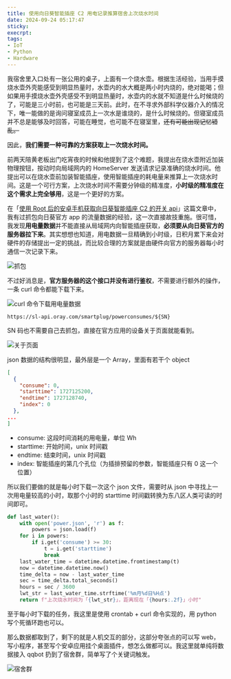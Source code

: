 ```yaml
---
title: 使用向日葵智能插座 C2 用电记录推算宿舍上次烧水时间
date: 2024-09-24 05:17:47
sticky:
execrpt:
tags:
- IoT
- Python
- Hardware
---
```


我宿舍里入口处有一张公用的桌子，上面有一个烧水壶。根据生活经验，当用手摸烧水壶外壳能感受到明显热量时，水壶内的水大概是两小时内烧的，绝对能喝；但如果用手摸烧水壶外壳感受不到明显热量时，水壶内的水就不知道是什么时候烧的了，可能是三小时前，也可能是三天前。此时，在不寻求外部科学仪器介入的情况下，唯一能做的是询问寝室成员上一次水是谁烧的，是什么时候烧的。但寝室成员并不总是能够及时回答，可能在睡觉，也可能不在寝室里，~~还有可能出现记忆错乱。~~

因此，**我们需要一种可靠的方案获取上一次烧水时间。**

前两天陪黄老板出门吃宵夜的时候和他提到了这个难题，我提出在烧水壶附近加装物理按钮，按动时向局域网内的 HomeServer 发送请求记录准确的烧水时间。他提出可以在烧水壶前加装智能插座，使用智能插座的耗电量来推算上一次烧水时间。这是一个可行方案，上次烧水时间不需要分钟级的精准度，**小时级的精准度在这个需求上完全够用**，这是一个更好的方案。

在「[使用 Root 后的安卓手机获取向日葵智能插座 C2 的开关 api](/2023/11/01/unveiling-sunflower-smart-adapter-api-intercepting-utilizing-api-android-packet-sniffing/)」这篇文章中，我有过抓包向日葵官方 app 的流量数据的经验，这一次直接故技重施。很可惜，我发现**用电量数据**并不能直接从局域网内向智能插座获取，**必须要从向日葵官方的服务器拉下来**。其实想想也知道，用电数据一旦精确到小时级，日积月累下来会对硬件的存储提出一定的挑战，而比较合理的方案就是由硬件向官方的服务器每小时通信一次记录下来。

![抓包](https://cdn.zhullyb.top/uploads/2024/09/24/bd6b0bdbab1da.webp)

不过好消息是，**官方服务器的这个接口并没有进行鉴权**，不需要进行额外的操作，一条 curl 命令都能下载下来。

![curl 命令下载用电量数据](https://cdn.zhullyb.top/uploads/2024/09/24/bf4ad72e00044.webp)

```shell
https://sl-api.oray.com/smartplug/powerconsumes/${SN}
```

SN 码也不需要自己去抓包，直接在官方应用的设备关于页面就能看到。

![关于页面](https://cdn.zhullyb.top/uploads/2024/09/24/edca671f53571.webp)

json 数据的结构很明显，最外层是一个 Array，里面有若干个 object

```json
[
  {
    "consume": 0,
    "starttime": 1727125200,
    "endtime": 1727128740,
    "index": 0
  },
...
]
```

- consume: 这段时间消耗的用电量，单位 Wh
- starttime: 开始时间，unix 时间戳
- endtime: 结束时间，unix 时间戳
- index: 智能插座的第几个孔位（为插排预留的参数，智能插座只有 0 这一个位置）

所以我们要做的就是每小时下载一次这个 json 文件，需要时从 json 中寻找上一次用电量较高的小时，取那个小时的 starttime 时间戳转换为东八区人类可读的时间即可。

```python
def last_water():
    with open('power.json', 'r') as f:
        powers = json.load(f)
    for i in powers:
        if i.get('consume') >= 30:
            t = i.get('starttime')
            break
    last_water_time = datetime.datetime.fromtimestamp(t)
    now = datetime.datetime.now()
    time_delta = now - last_water_time
    sec = time_delta.total_seconds()
    hours = sec / 3600
    lwt_str = last_water_time.strftime('%m月%d日%H点')
    return f"上次烧水时间为「{lwt_str}」，距离现在「{hours:.2f}」小时"
```

至于每小时下载的任务，我这里是使用 crontab + curl 命令实现的，用 python 写个死循环跑也可以。

那么数据都取到了，剩下的就是人机交互的部分，这部分夸张点的可以写 web，写小程序，甚至写个安卓应用挂个桌面插件，想怎么做都可以。我这里就单纯将数据接入 qqbot 扔到了宿舍群，简单写了个关键词触发。

![宿舍群](https://cdn.zhullyb.top/uploads/2024/09/24/1a0637d61471f.webp)
